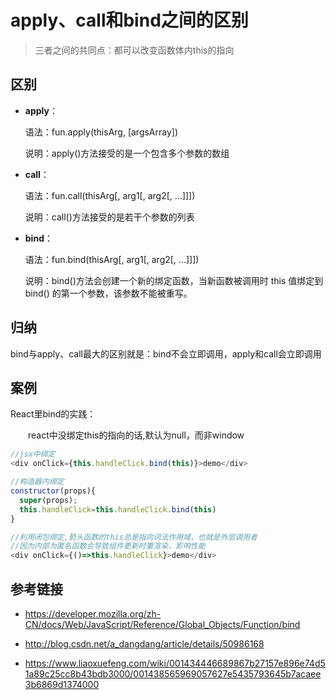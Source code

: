 # apply、call和bind之间的区别

> 三者之间的共同点：都可以改变函数体内this的指向

## 区别

- **apply**：

    语法：fun.apply(thisArg, [argsArray])

    说明：apply()方法接受的是一个包含多个参数的数组

- **call**：

    语法：fun.call(thisArg[, arg1[, arg2[, ...]]])

    说明：call()方法接受的是若干个参数的列表

- **bind**：

    语法：fun.bind(thisArg[, arg1[, arg2[, ...]]])

    说明：bind()方法会创建一个新的绑定函数，当新函数被调用时 this 值绑定到 bind() 的第一个参数，该参数不能被重写。

## 归纳

bind与apply、call最大的区别就是：bind不会立即调用，apply和call会立即调用

## 案例

React里bind的实践：

&emsp;&emsp;react中没绑定this的指向的话,默认为null，而非window

```javascript
//jsx中绑定
<div onClick={this.handleClick.bind(this)}>demo</div>

//构造器内绑定
constructor(props){
  super(props);
  this.handleClick=this.handleClick.bind(this)
}

//利用闭包绑定,箭头函数的this总是指向词法作用域，也就是外层调用者
//因为内部为匿名函数会导致组件更新时重渲染，影响性能
<div onClick={()=>this.handleClick}>demo</div>
```

## 参考链接

- https://developer.mozilla.org/zh-CN/docs/Web/JavaScript/Reference/Global_Objects/Function/bind

- http://blog.csdn.net/a_dangdang/article/details/50986168

- https://www.liaoxuefeng.com/wiki/001434446689867b27157e896e74d51a89c25cc8b43bdb3000/001438565969057627e5435793645b7acaee3b6869d1374000
